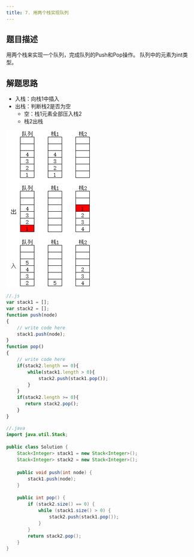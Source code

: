 ```yaml
---
title: 7. 用两个栈实现队列
---
```


## 题目描述

用两个栈来实现一个队列，完成队列的Push和Pop操作。 队列中的元素为int类型。

## 解题思路

- 入栈：向栈1中插入
- 出栈：判断栈2是否为空
    - 空：栈1元素全部压入栈2
    - 栈2出栈

![操作过程](/images/剑指offer/7.用两个栈实现队列.png)

```js
//.js
var stack1 = [];
var stack2 = [];
function push(node)
{
    // write code here
    stack1.push(node);
}
function pop()
{
    // write code here
    if(stack2.length == 0){
        while(stack1.length > 0){
            stack2.push(stack1.pop());
        }
    }
    if(stack2.length >= 0){
       return stack2.pop();
    }
}
```

```java
//.java
import java.util.Stack;

public class Solution {
    Stack<Integer> stack1 = new Stack<Integer>();
    Stack<Integer> stack2 = new Stack<Integer>();

    public void push(int node) {
        stack1.push(node);
    }

    public int pop() {
        if (stack2.size() == 0) {
            while (stack1.size() > 0) {
                stack2.push(stack1.pop());
            }
        }
        return stack2.pop();
    }
}
```